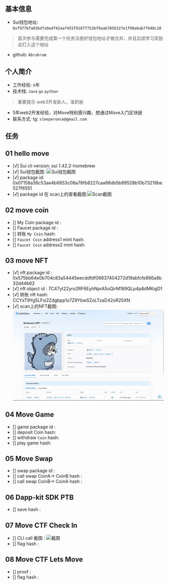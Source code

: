 ## 基本信息
- Sui钱包地址: `0xf977bfa03bdfa9adf42aaf455f9187f753bf9aab7856327e1f98a6ab7f648c10`
> 首次参与需要完成第一个任务注册好钱包地址才被合并，并且后续学习奖励会打入这个地址
- github: `Abrahram`

## 个人简介
- 工作经验: x年
- 技术栈: `Java` `go` `python`
> 重要提示 web3开发新人，准奶爸
- 5年web2开发经验，对Move特别感兴趣，想通过Move入门区块链
- 联系方式: tg: `sleeperonce@gmail.com` 

## 任务

##   01 hello move  
- [√] Sui cli version: sui 1.42.2-homebrew
- [√] Sui钱包截图: ![Sui钱包截图](./images/waller.png)
- [√] package id: 0x07158a36c53ae4b6653c08a78fb8227caa98db5b89528b10b73219be527f6551
- [√] package id 在 scan上的查看截图:![Scan截图](./images/package.png)

##   02 move coin
- [] My Coin package id : 
- [] Faucet package id : 
- [] 转账 `My Coin` hash:
- [] `Faucet Coin` address1 mint hash:
- [] `Faucet Coin` address2 mint hash:

##   03 move NFT
- [√] nft package id : 0x575bb64e0b704c83a54445eecddfdf06837404272d19abfcfe866a8b32d44b62
- [√] nft object id : 7C47yt22yro2RF6EyhNprA5oQirM189QLp4p8dMKqjD1
- [√] 转账 nft  hash: CCYxT9Yg5LFsi2Zdgbpp1o7Z9YbwSZoLTzaD42oR25XN
- [√] scan上的NFT截图:![Scan截图](./code/task03/my_nft/images/nft.png)

##   04 Move Game
- [] game package id :
- [] deposit Coin hash:
- [] withdraw `Coin` hash:
- [] play game hash:

##   05 Move Swap
- [] swap package id :
- [] call swap CoinA-> CoinB  hash :
- [] call swap CoinB-> CoinA  hash :

##   06 Dapp-kit SDK PTB
- [] save hash :

##   07 Move CTF Check In
- [] CLI call 截图 : ![截图](./images/你的图片地址)
- [] flag hash :

##   08 Move CTF Lets Move
- [] proof : 
- [] flag hash :

